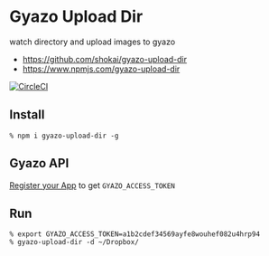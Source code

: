 # Gyazo Upload Dir
watch directory and upload images to gyazo

- https://github.com/shokai/gyazo-upload-dir
- https://www.npmjs.com/gyazo-upload-dir

[![CircleCI](https://circleci.com/gh/shokai/gyazo-upload-dir.svg?style=svg)](https://circleci.com/gh/shokai/gyazo-upload-dir)


## Install

    % npm i gyazo-upload-dir -g


## Gyazo API

[Register your App](https://gyazo.com/oauth/applications) to get `GYAZO_ACCESS_TOKEN`



## Run

    % export GYAZO_ACCESS_TOKEN=a1b2cdef34569ayfe8wouhef082u4hrp94
    % gyazo-upload-dir -d ~/Dropbox/
